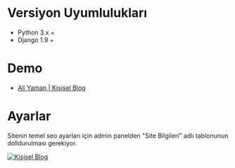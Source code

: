 # Versiyon Uyumlulukları

* Python 3.x +
* Django 1.9 +

# Demo

* <a href="http://aliyaman.org">Ali Yaman | Kişisel Blog</a>

# Ayarlar

Sitenin temel seo ayarları için admin panelden "Site Bilgileri" adlı tablonunun
dolldurulması gerekiyor.


<a href="http://aliyaman.org"><img src="http://image.prntscr.com/image/9ed685925ed44f9db17250c4bca27390.png" alt="Kişisel Blog"></a>



